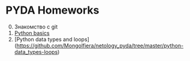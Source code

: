 # PYDA Homeworks

0. Знакомство с git
1. [Python basics](https://github.com/Mongolfiera/netology_pyda/tree/master/python-basics-hw)
1. [Python data types and loops] (https://github.com/Mongolfiera/netology_pyda/tree/master/python-data_types-loops)

